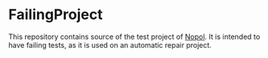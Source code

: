 # FailingProject

This repository contains source of the test project of [Nopol](https://github.com/SpoonLabs/nopol).
It is intended to have failing tests, as it is used on an automatic repair project.  
